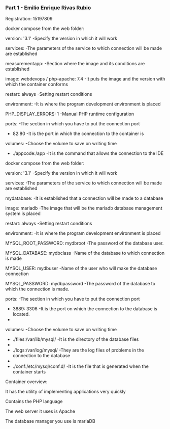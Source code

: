 ### Part 1 - Emilio Enrique Rivas Rubio ###

Registration: 15197809

docker compose from the web folder:

version: '3.1'                          -Specify the version in which it will work

services:                               -The parameters of the service to which connection will be made are established

measurementapp:                         -Section where the image and its conditions are established

image: webdevops / php-apache: 7.4      -It puts the image and the version with which the container conforms

restart: always                         -Setting restart conditions

environment:                            -It is where the program development environment is placed

  PHP_DISPLAY_ERRORS: 1                 -Manual PHP runtime configuration
  
ports:                                  -The section in which you have to put the connection port

  - 82:80                               -It is the port in which the connection to the container is
  
volumes:                                -Choose the volume to save on writing time

  - ./appcode:/app                      -It is the command that allows the connection to the IDE


docker compose from the web folder:

version: '3.1'                          -Specify the version in which it will work

services:                               -The parameters of the service to which connection will be made are established

mydatabase:                             -It is established that a connection will be made to a database

image: mariadb                          -The image that will be the mariadb database management system is placed

restart: always                         -Setting restart conditions

environment:                            -It is where the program development environment is placed

  MYSQL_ROOT_PASSWORD: mydbroot         -The password of the database user.
  
  MYSQL_DATABASE: mydbclass             -Name of the database to which connection is made
  
  MYSQL_USER: mydbuser                  -Name of the user who will make the database connection
  
  MYSQL_PASSWORD: mydbpassword          -The password of the database to which the connection is made.
  
ports:                                  -The section in which you have to put the connection port

  - 3889: 3306                          -It is the port on which the connection to the database is located.
  -
volumes:                                -Choose the volume to save on writing time

  - ./files:/var/lib/mysql/             -It is the directory of the database files
  -
  - ./logs:/var/log/mysql/              -They are the log files of problems in the connection to the database
  -
  - ./conf:/etc/mysql/conf.d/           -It is the file that is generated when the container starts
  
  
Container overview:

It has the utility of implementing applications very quickly

Contains the PHP language

The web server it uses is Apache

The database manager you use is mariaDB
